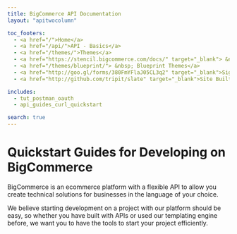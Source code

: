 ```yaml
---
title: BigCommerce API Documentation
layout: "apitwocolumn"

toc_footers:
  - <a href="/">Home</a>
  - <a href="/api/">API - Basics</a>
  - <a href="/themes/">Themes</a>
  - <a href="https://stencil.bigcommerce.com/docs/" target="_blank"> &nbsp;  Stencil Themes</a>
  - <a href="/themes/blueprint/"> &nbsp; Blueprint Themes</a>
  - <a href="http://goo.gl/forms/380FmYFlaJ05CL3q2" target="_blank">Sign Up for the Developer Newsletter</a>
  - <a href="http://github.com/tripit/slate" target="_blank">Site Built with Slate</a>

includes:
  - tut_postman_oauth
  - api_guides_curl_quickstart

search: true
---
```


# <span class="jumptarget"> Quickstart Guides for Developing on BigCommerce </span>

BigCommerce is an ecommerce platform with a flexible API to allow you create technical solutions for businesses in the language of your choice. 

We believe starting development on a project with our platform should be easy, so whether you have built with APIs or used our templating engine before, we want you to have the tools to start your project efficiently.
